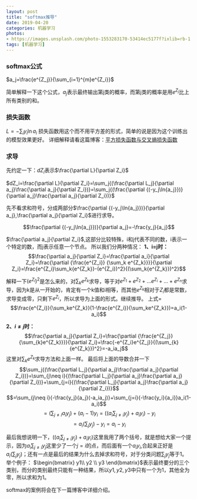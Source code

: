 ```yaml
---
layout: post
title: "softmax推导"
date: 2019-04-20
categories: 机器学习
photos:
- https://images.unsplash.com/photo-1553283170-53414ec5177f?ixlib=rb-1.2.1&ixid=eyJhcHBfaWQiOjEyMDd9&auto=format&fit=crop&w=500&q=60
tags: [机器学习]
---
```


### softmax公式
$a_j=\frac{e^{Z_j}}{\sum_{i=1}^{m}e^{Z_i}}$

简单解释一下这个公式，$a_j$表示最终输出第j类的概率，而第j类的概率是用$e^{Z_j}$比上所有类别的和。
### 损失函数
$L=-\sum_i{y_i\ln{a_i}}$
损失函数用这个而不用平方差的形式，简单的说是因为这个训练出的模型效果更好。
详细解释请看这篇博客：[平方损失函数与交叉熵损失函数][1]

### 求导
先约定一下：$dZ_i$表示$\frac{\partial L}{\partial Z_i}$

$dZ_i=\frac{\partial L}{\partial Z_i}=\sum_j{(\frac{\partial L_j}{\partial a_j}\frac{\partial a_j}{\partial Z_i})}=\sum_j{(\frac{\partial {(-y_j\ln{a_j}})}{\partial a_j}\frac{\partial a_j}{\partial Z_i})}$

先不看求和符号，分成两部分$\frac{\partial {(-y_j\ln{a_j}})}{\partial a_j},\frac{\partial a_j}{\partial Z_i}$进行求导。

$$\frac{\partial {(-y_j\ln{a_j}})}{\partial a_j}=-\frac{y_j}{a_j}$$

$\frac{\partial a_j}{\partial Z_i}$,这部分比较特殊，i和j代表不同的数，i表示一个特定的数，而j表示任意一个节点。
所以我们分两种情况：
**1、i=j时：**$$\frac{\partial a_j}{\partial Z_i}=\frac{\partial a_i}{\partial Z_i}=\frac{\partial 
{\frac{e^{Z_i}} {\sum_k e^{Z_k}}}}{\partial Z_i}=\frac{e^{Z_i}\sum_k{e^{Z_k}}-(e^{Z_i})^2}{(\sum_k{e^{Z_k}})^2}$$

解释一下$(e^{Z_i})^2$是怎么来的，对$\sum_k{e^{Z_k}}$求导，等于对$e^{Z_1}+e^{Z_2}+...e^{Z_i}+...+e^{Z_n}$求导，因为k是从一开始的，肯定有一个k值和i相等，而其他$e^{Z_k}$相对于$Z_i$都是常数，求导变成零，只剩下$e^{Z_i}$，所以求导为上面的形式。继续推导。
上式=$$\frac{e^{Z_i}}{\sum_ke^{Z_k}}(1-\frac{e^{Z_i}}{\sum_ke^{Z_k}})=a_i(1-a_i)$$

**2、$i\neq j$时：**
$$\frac{\partial a_j}{\partial Z_i}=\frac{\partial 
{\frac{e^{Z_j}} {\sum_{k}e^{Z_k}}}}{\partial Z_i}=\frac{-e^{Z_i}e^{Z_j}}{(\sum_{k}{e^{Z_k}})^2}=-a_ia_j$$
这里对$\sum_k{e^{Z_k}}$求导方法和上面一样。
最后将上面的导数合并一下
$$\sum_j{(\frac{\partial L_j}{\partial a_j}\frac{\partial a_j}{\partial Z_i})}=\sum_{j\neq i}{(\frac{\partial L_j}{\partial a_j}\frac{\partial a_j}{\partial Z_i})}+\sum_{j=i}{(\frac{\partial L_j}{\partial a_j}\frac{\partial a_j}{\partial Z_i})}$$
$$=\sum_{j\neq i}{-\frac{y_j}{a_j}(-a_ia_j)}+\sum_{j=i}{-\frac{y_i}{a_i}}a_i(1-a_i)$$
$$=(\sum_{j\neq i}{a_iy_j})+(a_i-1)y_i=((a_i\sum_{j\neq i}y_j)+a_iy_i)-y_i$$
$$=a_i(\sum_jy_j)-y_i=a_i-y_i$$

最后我想说明一下，$((a_i\sum_{j\neq i}y_j)+a_iy_i)$这里我用了两个括号，就是想给大家一个提示，因为$a_i\sum_{j\neq i}y_j$这里少了一个$j=i$的点，而后面有一个$a_iy_i$,合起来正好是$a_i(\sum_jy_j)$；还有一点是最后的结果为什么去掉求和符号，对于分类问题$\sum_jy_j$等于1。
举个例子：
$\begin{bmatrix}
y1\\ y2
\\ y3
\end{bmatrix}$表示最终要分的三个类别，而分的类别最终只能有一种结果，所以$y1,y2,y3$中只有一个为1，其他全为零，所以求和为1。

softmax的案例将会在下一篇博客中详细介绍。





[1]:https://blog.csdn.net/m_buddy/article/details/80224409
